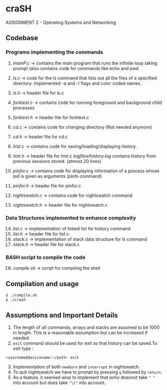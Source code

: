 # craSH 
ASSIGNMENT 2 - Operating Systems and Networking


## Codebase 

### Programs implementing the commands

1.  *mainP.c*       -> contains the main program that runs the infinite loop taking prompt (also contains code for commands like echo and pwd

2.  *ls.c*          -> code for the ls command that lists out all the files of a specified directory. Implemented -a and -l flags and color coded names.
3.  *ls.h*          -> header file for ls.c

4.  *forktest.c*    -> contains code for running foreground and background child processes
5.  *forktest.h*    -> header file for forktest.c

6.  *cd.c*          -> contains code for changing directory (Not needed anymore)
7.  *cd.h*          -> header file for cd.c

8.  *hist.c*        -> contains code for saving/loading/displaying history.
9.  *hist.h*        -> header file for hist.c
*logfiles/history.log* contains history from previous sessions stored. (atmost 20 lines)

10. *pinfor.c*      -> contains code for displaying information of a process whose pid is given as arguments (pinfo command)
11. *pinfor.h*      -> header file for pinfor.c

12. *nightswatch.c* -> contains code for nightswatch command
13. *nightswatch.h* -> header file for nightswatch.c

### Data Structures implemented to enhance complexity

14. *list.c*        -> implementation of linked list for history command
15. *list.h*        -> header file for list.c
16. *stack.c*       -> implementation of stack data structure for ls command
17. *stack.h*       -> header file for stack.c

### BASH script to compile the code

18. *compile.sh*    -> script for compiling the shell


## Compilation and usage

```bash
$ ./compile.sh
$ ./crash
```

## Assumptions and Important Details

1. The length of all commands, arrays and stacks are assumed to be 1000 in length. This is a reasonable assumption but can be increased if needed.
2. `exit` command should be used for exit so that history can be saved.To exit type :
``` bash
<username@devicename:~/path> exit
```
3. Implementation of both `newborn` and `interrupt` in nightswatch.
4. To quit nightswatch we have to prompt by pressing `q` followed by `return`.
5. As a feature, it seemed wise to implement that echo doesnot take `" "` into account but does take `"\t"` into account.